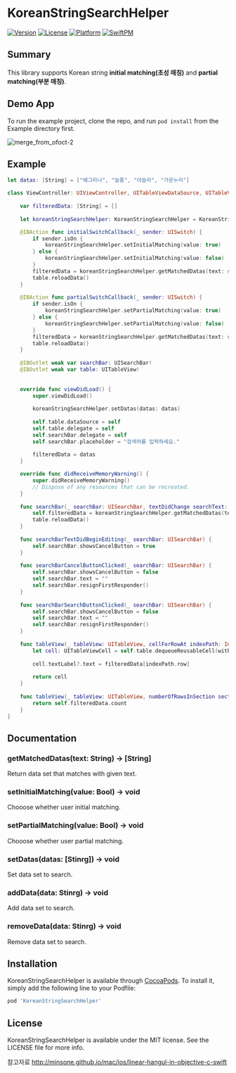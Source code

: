 # KoreanStringSearchHelper

[![Version](https://img.shields.io/cocoapods/v/KoreanStringSearchHelper.svg?style=flat)](https://cocoapods.org/pods/KoreanStringSearchHelper)
[![License](https://img.shields.io/cocoapods/l/KoreanStringSearchHelper.svg?style=flat)](https://cocoapods.org/pods/KoreanStringSearchHelper)
[![Platform](https://img.shields.io/cocoapods/p/KoreanStringSearchHelper.svg?style=flat)](https://cocoapods.org/pods/KoreanStringSearchHelper)
[![SwiftPM](https://img.shields.io/badge/SPM-supported-DE5C43.svg?style=flat)](https://swift.org/package-manager/KoreanStringSearchHelper)

## Summary
This library supports Korean string **initial matching(초성 매칭)** and **partial matching(부분 매칭)**.

## Demo App

To run the example project, clone the repo, and run `pod install` from the Example directory first.

![merge_from_ofoct-2](https://user-images.githubusercontent.com/42582071/171797909-7103ea01-6b0e-4375-bee5-6799502099d3.jpg)

## Example

```swift
let datas: [String] = ["예그리나", "늘품", "아슬라", "가온누리"]

class ViewController: UIViewController, UITableViewDataSource, UITableViewDelegate, UISearchBarDelegate {
    
    var filteredData: [String] = []
    
    let koreanStringSearchHelper: KoreanStringSearchHelper = KoreanStringSearchHelper(data: [])

    @IBAction func initialSwitchCallback(_ sender: UISwitch) {
        if sender.isOn {
            koreanStringSearchHelper.setInitialMatching(value: true)
        } else {
            koreanStringSearchHelper.setInitialMatching(value: false)
        }
        filteredData = koreanStringSearchHelper.getMatchedDatas(text: searchBar.text ?? "")
        table.reloadData()
    }
    
    @IBAction func partialSwitchCallback(_ sender: UISwitch) {
        if sender.isOn {
            koreanStringSearchHelper.setPartialMatching(value: true)
        } else {
            koreanStringSearchHelper.setPartialMatching(value: false)
        }
        filteredData = koreanStringSearchHelper.getMatchedDatas(text: searchBar.text ?? "")
        table.reloadData()
    }
    
    @IBOutlet weak var searchBar: UISearchBar!
    @IBOutlet weak var table: UITableView!
    
    
    override func viewDidLoad() {
        super.viewDidLoad()
        
        koreanStringSearchHelper.setDatas(datas: datas)
        
        self.table.dataSource = self
        self.table.delegate = self
        self.searchBar.delegate = self
        self.searchBar.placeholder = "검색어를 입력하세요."
        
        filteredData = datas
    }

    override func didReceiveMemoryWarning() {
        super.didReceiveMemoryWarning()
        // Dispose of any resources that can be recreated.
    }
    
    func searchBar(_ searchBar: UISearchBar, textDidChange searchText: String) {
        self.filteredData = koreanStringSearchHelper.getMatchedDatas(text: searchText)
        table.reloadData()
    }
    
    func searchBarTextDidBeginEditing(_ searchBar: UISearchBar) {
        self.searchBar.showsCancelButton = true
    }
    
    func searchBarCancelButtonClicked(_ searchBar: UISearchBar) {
        self.searchBar.showsCancelButton = false
        self.searchBar.text = ""
        self.searchBar.resignFirstResponder()
    }
    
    func searchBarSearchButtonClicked(_ searchBar: UISearchBar) {
        self.searchBar.showsCancelButton = false
        self.searchBar.text = ""
        self.searchBar.resignFirstResponder()
    }
    
    func tableView(_ tableView: UITableView, cellForRowAt indexPath: IndexPath) -> UITableViewCell {
        let cell: UITableViewCell = self.table.dequeueReusableCell(withIdentifier: "tableCell", for: indexPath)
        
        cell.textLabel?.text = filteredData[indexPath.row]
        
        return cell
    }
    
    func tableView(_ tableView: UITableView, numberOfRowsInSection section: Int) -> Int {
        return self.filteredData.count
    }
}
```

## Documentation
### getMatchedDatas(text: String) -> [String]
Return data set that matches with given text.
### setInitialMatching(value: Bool) -> void
Chooose whether user initial matching.
### setPartialMatching(value: Bool) -> void
Chooose whether user partial matching.
### setDatas(datas: [Stinrg]) -> void
Set data set to search.
### addData(data: Stinrg) -> void
Add data set to search.
### removeData(data: Stinrg) -> void
Remove data set to search.

## Installation

KoreanStringSearchHelper is available through [CocoaPods](https://cocoapods.org). To install
it, simply add the following line to your Podfile:

```ruby
pod 'KoreanStringSearchHelper'
```

## License

KoreanStringSearchHelper is available under the MIT license. See the LICENSE file for more info.

참고자료
http://minsone.github.io/mac/ios/linear-hangul-in-objective-c-swift

